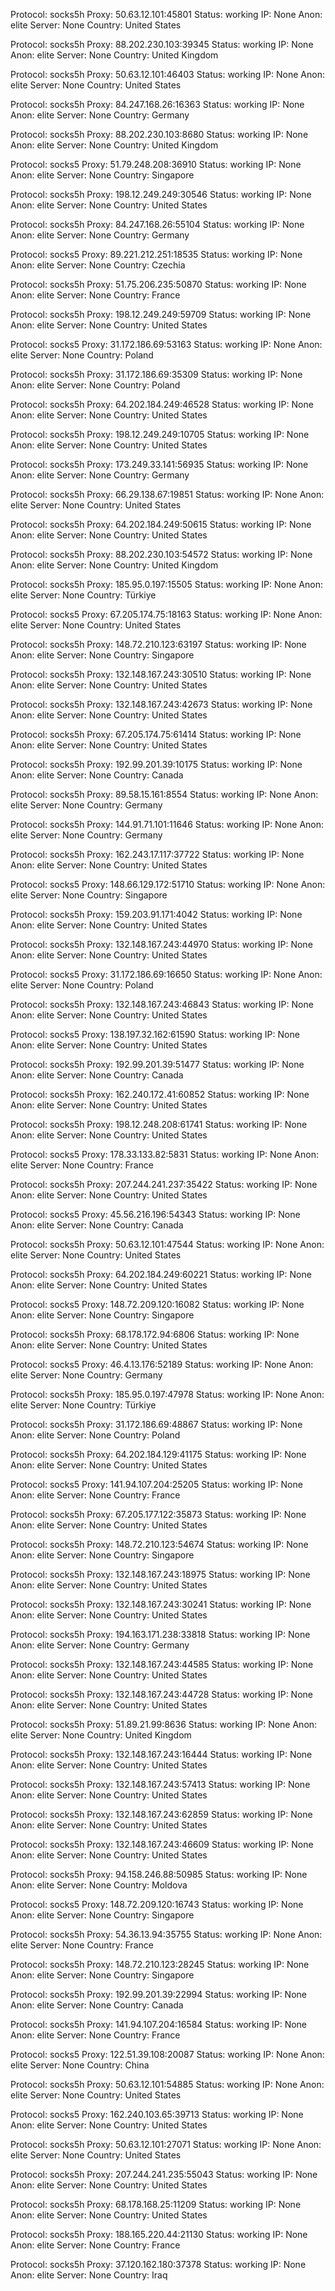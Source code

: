 Protocol: socks5h
Proxy: 50.63.12.101:45801
Status: working
IP: None
Anon: elite
Server: None
Country: United States

Protocol: socks5h
Proxy: 88.202.230.103:39345
Status: working
IP: None
Anon: elite
Server: None
Country: United Kingdom

Protocol: socks5h
Proxy: 50.63.12.101:46403
Status: working
IP: None
Anon: elite
Server: None
Country: United States

Protocol: socks5h
Proxy: 84.247.168.26:16363
Status: working
IP: None
Anon: elite
Server: None
Country: Germany

Protocol: socks5h
Proxy: 88.202.230.103:8680
Status: working
IP: None
Anon: elite
Server: None
Country: United Kingdom

Protocol: socks5
Proxy: 51.79.248.208:36910
Status: working
IP: None
Anon: elite
Server: None
Country: Singapore

Protocol: socks5h
Proxy: 198.12.249.249:30546
Status: working
IP: None
Anon: elite
Server: None
Country: United States

Protocol: socks5h
Proxy: 84.247.168.26:55104
Status: working
IP: None
Anon: elite
Server: None
Country: Germany

Protocol: socks5
Proxy: 89.221.212.251:18535
Status: working
IP: None
Anon: elite
Server: None
Country: Czechia

Protocol: socks5h
Proxy: 51.75.206.235:50870
Status: working
IP: None
Anon: elite
Server: None
Country: France

Protocol: socks5h
Proxy: 198.12.249.249:59709
Status: working
IP: None
Anon: elite
Server: None
Country: United States

Protocol: socks5
Proxy: 31.172.186.69:53163
Status: working
IP: None
Anon: elite
Server: None
Country: Poland

Protocol: socks5h
Proxy: 31.172.186.69:35309
Status: working
IP: None
Anon: elite
Server: None
Country: Poland

Protocol: socks5h
Proxy: 64.202.184.249:46528
Status: working
IP: None
Anon: elite
Server: None
Country: United States

Protocol: socks5h
Proxy: 198.12.249.249:10705
Status: working
IP: None
Anon: elite
Server: None
Country: United States

Protocol: socks5h
Proxy: 173.249.33.141:56935
Status: working
IP: None
Anon: elite
Server: None
Country: Germany

Protocol: socks5h
Proxy: 66.29.138.67:19851
Status: working
IP: None
Anon: elite
Server: None
Country: United States

Protocol: socks5h
Proxy: 64.202.184.249:50615
Status: working
IP: None
Anon: elite
Server: None
Country: United States

Protocol: socks5h
Proxy: 88.202.230.103:54572
Status: working
IP: None
Anon: elite
Server: None
Country: United Kingdom

Protocol: socks5h
Proxy: 185.95.0.197:15505
Status: working
IP: None
Anon: elite
Server: None
Country: Türkiye

Protocol: socks5
Proxy: 67.205.174.75:18163
Status: working
IP: None
Anon: elite
Server: None
Country: United States

Protocol: socks5h
Proxy: 148.72.210.123:63197
Status: working
IP: None
Anon: elite
Server: None
Country: Singapore

Protocol: socks5h
Proxy: 132.148.167.243:30510
Status: working
IP: None
Anon: elite
Server: None
Country: United States

Protocol: socks5h
Proxy: 132.148.167.243:42673
Status: working
IP: None
Anon: elite
Server: None
Country: United States

Protocol: socks5h
Proxy: 67.205.174.75:61414
Status: working
IP: None
Anon: elite
Server: None
Country: United States

Protocol: socks5h
Proxy: 192.99.201.39:10175
Status: working
IP: None
Anon: elite
Server: None
Country: Canada

Protocol: socks5h
Proxy: 89.58.15.161:8554
Status: working
IP: None
Anon: elite
Server: None
Country: Germany

Protocol: socks5h
Proxy: 144.91.71.101:11646
Status: working
IP: None
Anon: elite
Server: None
Country: Germany

Protocol: socks5h
Proxy: 162.243.17.117:37722
Status: working
IP: None
Anon: elite
Server: None
Country: United States

Protocol: socks5
Proxy: 148.66.129.172:51710
Status: working
IP: None
Anon: elite
Server: None
Country: Singapore

Protocol: socks5h
Proxy: 159.203.91.171:4042
Status: working
IP: None
Anon: elite
Server: None
Country: United States

Protocol: socks5h
Proxy: 132.148.167.243:44970
Status: working
IP: None
Anon: elite
Server: None
Country: United States

Protocol: socks5
Proxy: 31.172.186.69:16650
Status: working
IP: None
Anon: elite
Server: None
Country: Poland

Protocol: socks5h
Proxy: 132.148.167.243:46843
Status: working
IP: None
Anon: elite
Server: None
Country: United States

Protocol: socks5
Proxy: 138.197.32.162:61590
Status: working
IP: None
Anon: elite
Server: None
Country: United States

Protocol: socks5h
Proxy: 192.99.201.39:51477
Status: working
IP: None
Anon: elite
Server: None
Country: Canada

Protocol: socks5h
Proxy: 162.240.172.41:60852
Status: working
IP: None
Anon: elite
Server: None
Country: United States

Protocol: socks5h
Proxy: 198.12.248.208:61741
Status: working
IP: None
Anon: elite
Server: None
Country: United States

Protocol: socks5
Proxy: 178.33.133.82:5831
Status: working
IP: None
Anon: elite
Server: None
Country: France

Protocol: socks5h
Proxy: 207.244.241.237:35422
Status: working
IP: None
Anon: elite
Server: None
Country: United States

Protocol: socks5
Proxy: 45.56.216.196:54343
Status: working
IP: None
Anon: elite
Server: None
Country: Canada

Protocol: socks5h
Proxy: 50.63.12.101:47544
Status: working
IP: None
Anon: elite
Server: None
Country: United States

Protocol: socks5h
Proxy: 64.202.184.249:60221
Status: working
IP: None
Anon: elite
Server: None
Country: United States

Protocol: socks5
Proxy: 148.72.209.120:16082
Status: working
IP: None
Anon: elite
Server: None
Country: Singapore

Protocol: socks5h
Proxy: 68.178.172.94:6806
Status: working
IP: None
Anon: elite
Server: None
Country: United States

Protocol: socks5
Proxy: 46.4.13.176:52189
Status: working
IP: None
Anon: elite
Server: None
Country: Germany

Protocol: socks5h
Proxy: 185.95.0.197:47978
Status: working
IP: None
Anon: elite
Server: None
Country: Türkiye

Protocol: socks5h
Proxy: 31.172.186.69:48867
Status: working
IP: None
Anon: elite
Server: None
Country: Poland

Protocol: socks5h
Proxy: 64.202.184.129:41175
Status: working
IP: None
Anon: elite
Server: None
Country: United States

Protocol: socks5
Proxy: 141.94.107.204:25205
Status: working
IP: None
Anon: elite
Server: None
Country: France

Protocol: socks5h
Proxy: 67.205.177.122:35873
Status: working
IP: None
Anon: elite
Server: None
Country: United States

Protocol: socks5h
Proxy: 148.72.210.123:54674
Status: working
IP: None
Anon: elite
Server: None
Country: Singapore

Protocol: socks5h
Proxy: 132.148.167.243:18975
Status: working
IP: None
Anon: elite
Server: None
Country: United States

Protocol: socks5h
Proxy: 132.148.167.243:30241
Status: working
IP: None
Anon: elite
Server: None
Country: United States

Protocol: socks5h
Proxy: 194.163.171.238:33818
Status: working
IP: None
Anon: elite
Server: None
Country: Germany

Protocol: socks5h
Proxy: 132.148.167.243:44585
Status: working
IP: None
Anon: elite
Server: None
Country: United States

Protocol: socks5h
Proxy: 132.148.167.243:44728
Status: working
IP: None
Anon: elite
Server: None
Country: United States

Protocol: socks5h
Proxy: 51.89.21.99:8636
Status: working
IP: None
Anon: elite
Server: None
Country: United Kingdom

Protocol: socks5h
Proxy: 132.148.167.243:16444
Status: working
IP: None
Anon: elite
Server: None
Country: United States

Protocol: socks5h
Proxy: 132.148.167.243:57413
Status: working
IP: None
Anon: elite
Server: None
Country: United States

Protocol: socks5h
Proxy: 132.148.167.243:62859
Status: working
IP: None
Anon: elite
Server: None
Country: United States

Protocol: socks5h
Proxy: 132.148.167.243:46609
Status: working
IP: None
Anon: elite
Server: None
Country: United States

Protocol: socks5h
Proxy: 94.158.246.88:50985
Status: working
IP: None
Anon: elite
Server: None
Country: Moldova

Protocol: socks5
Proxy: 148.72.209.120:16743
Status: working
IP: None
Anon: elite
Server: None
Country: Singapore

Protocol: socks5h
Proxy: 54.36.13.94:35755
Status: working
IP: None
Anon: elite
Server: None
Country: France

Protocol: socks5h
Proxy: 148.72.210.123:28245
Status: working
IP: None
Anon: elite
Server: None
Country: Singapore

Protocol: socks5h
Proxy: 192.99.201.39:22994
Status: working
IP: None
Anon: elite
Server: None
Country: Canada

Protocol: socks5h
Proxy: 141.94.107.204:16584
Status: working
IP: None
Anon: elite
Server: None
Country: France

Protocol: socks5
Proxy: 122.51.39.108:20087
Status: working
IP: None
Anon: elite
Server: None
Country: China

Protocol: socks5h
Proxy: 50.63.12.101:54885
Status: working
IP: None
Anon: elite
Server: None
Country: United States

Protocol: socks5
Proxy: 162.240.103.65:39713
Status: working
IP: None
Anon: elite
Server: None
Country: United States

Protocol: socks5h
Proxy: 50.63.12.101:27071
Status: working
IP: None
Anon: elite
Server: None
Country: United States

Protocol: socks5h
Proxy: 207.244.241.235:55043
Status: working
IP: None
Anon: elite
Server: None
Country: United States

Protocol: socks5h
Proxy: 68.178.168.25:11209
Status: working
IP: None
Anon: elite
Server: None
Country: United States

Protocol: socks5h
Proxy: 188.165.220.44:21130
Status: working
IP: None
Anon: elite
Server: None
Country: France

Protocol: socks5h
Proxy: 37.120.162.180:37378
Status: working
IP: None
Anon: elite
Server: None
Country: Iraq

